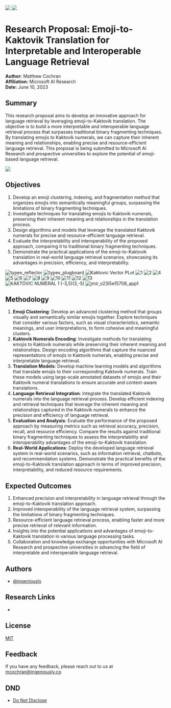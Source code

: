 [![](https://mermaid.ink/img/pako:eNrtWl1rG0cU_SvDFL3JZmdmP7Qq9KHyYoJdCLafWpVlq53KW612xWqVRHH8ECilLSZpkxSSQjAUF0rf-lL6e_IH2p_Q-VCkma0EuU8xZTHGvufemXtmjq3lcPcCj8qU4z4eV8nsHJ19PCwQkt_RZ0McTcuvssNkytEgT-bzIf5cZdDe3kePhjiOsyKr43iIH6E7R6L8jgizJM8ecsSLUbWc1VlZxBO-REmRorHYJ87LcWOXeZ1UdSyTcp_TQ7HPqYTQoYKsWrE6nlU8zUZyZ1l_fFfUH5djdNeArTVpNp_lyVJ1iCs-X-T1XK48OBErD3RS9UInb5PW-lFZ3OOCIZd3EddlPEkmdXkvm8TiUPJw98sqVTsO5B0MdDlSV4fqEh2tytUdHK3LrR51lY3HvIpHSZ7LK8pGcr-zY7HfmU6hgUihY51Sa-eLL7RkqpNExH5ErPjn-uX3qxqBUI083iBMI99sEFcj1xvE08iLDeJr5JcNEmjkxw3S08gPGyTUyJ8rhBep_DE4kucWbM2AmgEzA9cMPDPwzSAwg54ZhDI4Ozaavg2oGTAzcM3AMwPfDAIz6JmBahqRlcKh05GS6oYRbaCqc8QaqKIQuQ1UcYm8BqpIRX4DVeyioIEqmlGvgWq-4Qo9EX-t5VQlyK4E3ZVguxLuroS3K-HvSgS7Eup0eVZMTutlzpGD5nVVTnj_A8pHaUC6Oty7n6X1eZ_OHnxo1xNgPQXWM2C9C6z3gPU-sD4A1veA9SFUL7DAUIUJVGIC1ZhARSZQlQlUZgLVmUCFJlClKVRpCv5fhipNoUpTqNIUqjSFKk2hSlOo0hSqNIMqzaBKM_DHNlRpBlWaQZVmUKUZVGkGVZq9m9KttfgfW4s3r2_-_utp01y8-LVpLq6um-biyW9Nc_HqadNcPPu9aS6e_7xBiKOgm9cGpHk_-c6ANPGrPwxIm6JXVwYkib95-dg6DFkZo68NyP_PxRDN_sawT0TTv_rWgDT_Zz8ZN-qoC3x-C-zSuqljRRYHYpEgFgti0SAWD2IRIRYTYlEhFhfqvDcjt25qU7A4EIsEsVgQiwaxeBCLCLGYEIsKsbjo62itTmt1WqvTWp3W6rRWp7U6t83qGE83qNIuVGkXqrQLfkJDlXa91hC2s6Z21nRrZ02-t23W5PvbZk1-uG3WFHjbZk09791nTSHtbBk0hayzZcoUup0tI6bQOsUatU6xRoNOO1lq7db7slvyC3fxlFfTJEtxH1-oFy5wfc7lI6gvfs2z8Xk9xMPiUhQmi7o8XRYj3P8yyee8ixezNKn5QZaIT-RpA43SrC6rNThLik_LUhTV1UKHuH-BH-D-HqXhvhsE1GHMD4nr-LSLl7gf-vu0x1jPp8xx_V7gXXbxQ7UD2Xd9lziO4zoBC7yQki7mqtsn-vUR9RbJ5b8fcA3G?type=png)](https://mermaid.live/edit#pako:eNrtWl1rG0cU_SvDFL3JZmdmP7Qq9KHyYoJdCLafWpVlq53KW612xWqVRHH8ECilLSZpkxSSQjAUF0rf-lL6e_IH2p_Q-VCkma0EuU8xZTHGvufemXtmjq3lcPcCj8qU4z4eV8nsHJ19PCwQkt_RZ0McTcuvssNkytEgT-bzIf5cZdDe3kePhjiOsyKr43iIH6E7R6L8jgizJM8ecsSLUbWc1VlZxBO-REmRorHYJ87LcWOXeZ1UdSyTcp_TQ7HPqYTQoYKsWrE6nlU8zUZyZ1l_fFfUH5djdNeArTVpNp_lyVJ1iCs-X-T1XK48OBErD3RS9UInb5PW-lFZ3OOCIZd3EddlPEkmdXkvm8TiUPJw98sqVTsO5B0MdDlSV4fqEh2tytUdHK3LrR51lY3HvIpHSZ7LK8pGcr-zY7HfmU6hgUihY51Sa-eLL7RkqpNExH5ErPjn-uX3qxqBUI083iBMI99sEFcj1xvE08iLDeJr5JcNEmjkxw3S08gPGyTUyJ8rhBep_DE4kucWbM2AmgEzA9cMPDPwzSAwg54ZhDI4Ozaavg2oGTAzcM3AMwPfDAIz6JmBahqRlcKh05GS6oYRbaCqc8QaqKIQuQ1UcYm8BqpIRX4DVeyioIEqmlGvgWq-4Qo9EX-t5VQlyK4E3ZVguxLuroS3K-HvSgS7Eup0eVZMTutlzpGD5nVVTnj_A8pHaUC6Oty7n6X1eZ_OHnxo1xNgPQXWM2C9C6z3gPU-sD4A1veA9SFUL7DAUIUJVGIC1ZhARSZQlQlUZgLVmUCFJlClKVRpCv5fhipNoUpTqNIUqjSFKk2hSlOo0hSqNIMqzaBKM_DHNlRpBlWaQZVmUKUZVGkGVZq9m9KttfgfW4s3r2_-_utp01y8-LVpLq6um-biyW9Nc_HqadNcPPu9aS6e_7xBiKOgm9cGpHk_-c6ANPGrPwxIm6JXVwYkib95-dg6DFkZo68NyP_PxRDN_sawT0TTv_rWgDT_Zz8ZN-qoC3x-C-zSuqljRRYHYpEgFgti0SAWD2IRIRYTYlEhFhfqvDcjt25qU7A4EIsEsVgQiwaxeBCLCLGYEIsKsbjo62itTmt1WqvTWp3W6rRWp7U6t83qGE83qNIuVGkXqrQLfkJDlXa91hC2s6Z21nRrZ02-t23W5PvbZk1-uG3WFHjbZk09791nTSHtbBk0hayzZcoUup0tI6bQOsUatU6xRoNOO1lq7db7slvyC3fxlFfTJEtxH1-oFy5wfc7lI6gvfs2z8Xk9xMPiUhQmi7o8XRYj3P8yyee8ixezNKn5QZaIT-RpA43SrC6rNThLik_LUhTV1UKHuH-BH-D-HqXhvhsE1GHMD4nr-LSLl7gf-vu0x1jPp8xx_V7gXXbxQ7UD2Xd9lziO4zoBC7yQki7mqtsn-vUR9RbJ5b8fcA3G)
[![](https://mermaid.ink/img/pako:eNqVl9Fy4jYUhl9F496ajGXADnSmM0mALk2XZZI0F1l6oWABGoxlbDmBzeQJ9in6CHvV3m_3QfomPUK2QARvqwtmpMN3js45vyTQizPlEXW6zjwj6QLdXU4ShEYfJ86oWD3SbOL8vjOgRgNNnP4mzWie0wixZOKA7Sd0Deg1WQr-xJZomBQpI2sEvjQjcV56XyvvdySvnHrg1WNzJjTSU8wNlSvQRFTkPZD3JC6oJu8VeUlkHlzncflR2WrXHGMgxjxngvFERxvjmoXH_g5_plmO-AyJBUWPB-HHvvJ7X8SCpTGDXB63urzTGTxAxAea8SrGw9HSGhzJVEccrQuSCCa2tTXdAHdDIrZBY85k7oq7UeAtTUlGBNX4EPBhIuicZmhMsv_kB8APMjKVHSOx4TJ829-m7u8TRapzFT14S7dkiXROTtDjpsI_HLa9VFkBre8DFxAbNzoQrywspVM2Y1P0zLOoSkFuGCJIkbO1i1Yk_vuPYumilH37TPJCuChnOVkRGAgSx2w3YmK6IMs8O7TuXbVlH2NdxDAu4HtB2D9__UnWZY1XMkMv1xnesynNwTlG-TYXdFXmKM-JjCHX_vqlgM_XL2RtTFD5fZkGkwfQnFVEmVaFGNOKUUVXSG36fZk-buB9i6vjiLDnItxGPEO-V1YxqKpAut9qqlunpvu-QQYrRg7WrUz7wT5WZdDRKsM-3r5f3z5DQUfV_Az5XfFVyoskQurey98WJmiSIwJEkTB9VN_p0vTqh9ocbJ0Dqy7FlOCosDK54W6neKf3cpnFL8CUS5WxoP1r8hQXRVIdKhXm-3F-BWi5c4Nbp3S88Pa3lvL8LWHyN6OLcM-_qjQe7Vh5b31I6GkUG6i8Xu-ea6L6BiovlrtFRmviNg1Y3isDXmSn2ZbBtiUL989ptm2wAbC3bHMaDQw0lCh9oslpODTgc4D7bL4Qp-FzA-7IS5PVNbhjaiGFu6tL4sJkpXD9uD7nSxNX4tG4rnVXJq4EZJmgdfF7pkMlYr1D33RQSs7q-YHJl2rW8r2jfa0lrfcwtzfWutY6mJscV9rWOxgbPWbJ8lZsY4o8lIuML2n3B59OoxC7atp4ZpFYdP1086PJY0vet-SblnzLkm9b8oElH1ry55Z8x1Yva4FtFca2EmNbjbGtyNhWZWwrM7bVGdsKjW2V9m2V9v-P0o7rwHNsRVgEz7wXGQD-LSzoCu7uLgwjOiPwiJk4k-QVUFIIfrtNpk53Bi846jpFGsGboMcIvBBXR9Z-xATPtDElyQPnAImsUFOn--JsnG4jxGd-Kwj88NwLAxzijutsna7faZ81g47v4SDwcDvw26-u82kXwTvrnAMs_7JgP-y0w8B16G619-q9unu2vv4LB3q7rw?type=png)](https://mermaid.live/edit#pako:eNqVl9Fy4jYUhl9F496ajGXADnSmM0mALk2XZZI0F1l6oWABGoxlbDmBzeQJ9in6CHvV3m_3QfomPUK2QARvqwtmpMN3js45vyTQizPlEXW6zjwj6QLdXU4ShEYfJ86oWD3SbOL8vjOgRgNNnP4mzWie0wixZOKA7Sd0Deg1WQr-xJZomBQpI2sEvjQjcV56XyvvdySvnHrg1WNzJjTSU8wNlSvQRFTkPZD3JC6oJu8VeUlkHlzncflR2WrXHGMgxjxngvFERxvjmoXH_g5_plmO-AyJBUWPB-HHvvJ7X8SCpTGDXB63urzTGTxAxAea8SrGw9HSGhzJVEccrQuSCCa2tTXdAHdDIrZBY85k7oq7UeAtTUlGBNX4EPBhIuicZmhMsv_kB8APMjKVHSOx4TJ829-m7u8TRapzFT14S7dkiXROTtDjpsI_HLa9VFkBre8DFxAbNzoQrywspVM2Y1P0zLOoSkFuGCJIkbO1i1Yk_vuPYumilH37TPJCuChnOVkRGAgSx2w3YmK6IMs8O7TuXbVlH2NdxDAu4HtB2D9__UnWZY1XMkMv1xnesynNwTlG-TYXdFXmKM-JjCHX_vqlgM_XL2RtTFD5fZkGkwfQnFVEmVaFGNOKUUVXSG36fZk-buB9i6vjiLDnItxGPEO-V1YxqKpAut9qqlunpvu-QQYrRg7WrUz7wT5WZdDRKsM-3r5f3z5DQUfV_Az5XfFVyoskQurey98WJmiSIwJEkTB9VN_p0vTqh9ocbJ0Dqy7FlOCosDK54W6neKf3cpnFL8CUS5WxoP1r8hQXRVIdKhXm-3F-BWi5c4Nbp3S88Pa3lvL8LWHyN6OLcM-_qjQe7Vh5b31I6GkUG6i8Xu-ea6L6BiovlrtFRmviNg1Y3isDXmSn2ZbBtiUL989ptm2wAbC3bHMaDQw0lCh9oslpODTgc4D7bL4Qp-FzA-7IS5PVNbhjaiGFu6tL4sJkpXD9uD7nSxNX4tG4rnVXJq4EZJmgdfF7pkMlYr1D33RQSs7q-YHJl2rW8r2jfa0lrfcwtzfWutY6mJscV9rWOxgbPWbJ8lZsY4o8lIuML2n3B59OoxC7atp4ZpFYdP1086PJY0vet-SblnzLkm9b8oElH1ry55Z8x1Yva4FtFca2EmNbjbGtyNhWZWwrM7bVGdsKjW2V9m2V9v-P0o7rwHNsRVgEz7wXGQD-LSzoCu7uLgwjOiPwiJk4k-QVUFIIfrtNpk53Bi846jpFGsGboMcIvBBXR9Z-xATPtDElyQPnAImsUFOn--JsnG4jxGd-Kwj88NwLAxzijutsna7faZ81g47v4SDwcDvw26-u82kXwTvrnAMs_7JgP-y0w8B16G619-q9unu2vv4LB3q7rw)
# Research Proposal: Emoji-to-Kaktovik Translation for Interpretable and Interoperable Language Retrieval

**Author:** Matthew Cochran  
**Affiliation:** Microsoft AI Research  
**Date:** June 10, 2023

## Summary

This research proposal aims to develop an innovative approach for language retrieval by leveraging emoji-to-Kaktovik translation. The objective is to build a more interpretable and interoperable language retrieval process that surpasses traditional binary fragmenting techniques. By translating emojis to Kaktovik numerals, we can capture their inherent meaning and relationships, enabling precise and resource-efficient language retrieval. This proposal is being submitted to Microsoft AI Research and prospective universities to explore the potential of emoji-based language retrieval.

[![](https://mermaid.ink/img/pako:eNqVl81u00AUhV9lNIhdWtkz_kdiQWpVVYJUNVlBkDXY03SIY0e20za0XbBhwQokFuwq8RA8F4_A_KTNxFIk7qo55565dzxfGo3vcF4XHCd43rDVFZq-mVUIpe9nOF3Wn8QpW3I0LFnbzvAHXUFHR6_vZzjLRCW6LJvhe3Q2kvEzKQUrxWeOeJU3m1Un6ipb8A1iVYHmsk9W1vNel7ZjTZepouozOZV9JspCp9ray8rV2arhhchVZ5Ufn8v8uJ6jc8veW1OIdlWyjZ6QNbxdl12rVp5cyJUnpqhnoYun4t76vK6uudwhV2eRdXW2YIuuvhaLTD6Ueribuil0x6E6g6GJI310qKvRaBvXZzB6ju_N6Boxn_Mmy1lZqiMSueo3Hct-U1NCQ1lCY1PSa9v1R4NLT1KO7OfKFX8ff33bZqRDjPNl51DjfN05nnEed45vnJ87JzDO750TGufHzomM833nxMb5s3V4Vag_w5F6brlbWxBbUFt4tvBtEdgitEVki1iJ6dga-iSILagtPFv4tghsEdoisoUemrpbwrHzUiE1A1PSc_XklPZcvYXU67l6L6nfc_Wm0qDn6t2lYc_V20yjnmv2G2_dC_ltrZe64B4qkEMFeqjgHSr4hwrBoUJ4qKCfrhTVYtJtSo4c1HZNveDJC8LzInQHRh7diKK7Ssjq9tV-3gXmCTBPgXkPmPeB-QCYD4H5CJiPobzAgKGEXShiF8rYhUJ2oZRdKGYXytmFgnahpAmUNAH_L0NJEyhpAiVNoKQJlDSBkiZQ0gRKmkJJUyhpCv7ZhpKmUNIUSppCSVMoaQolTf-HNB7gJW-WTBTyjeNONZAX4CuuLvuJ_FjwSyav4TM8qx5klK27erKpcpx0zZoP8HpVsI6fCCYvv8t9My1EVzc4uWRlK80Vq97V9XNGSpzc4VucxPSYel7kByQgxAkdOsAbnHj-se86NPB8SrzQCR8G-LNe7hzHTuz6jk8iQjw_iAaY60lvzUuTfnd6-AdpI06c?type=png)](https://mermaid.live/edit#pako:eNqVl81u00AUhV9lNIhdWtkz_kdiQWpVVYJUNVlBkDXY03SIY0e20za0XbBhwQokFuwq8RA8F4_A_KTNxFIk7qo55565dzxfGo3vcF4XHCd43rDVFZq-mVUIpe9nOF3Wn8QpW3I0LFnbzvAHXUFHR6_vZzjLRCW6LJvhe3Q2kvEzKQUrxWeOeJU3m1Un6ipb8A1iVYHmsk9W1vNel7ZjTZepouozOZV9JspCp9ray8rV2arhhchVZ5Ufn8v8uJ6jc8veW1OIdlWyjZ6QNbxdl12rVp5cyJUnpqhnoYun4t76vK6uudwhV2eRdXW2YIuuvhaLTD6Ueribuil0x6E6g6GJI310qKvRaBvXZzB6ju_N6Boxn_Mmy1lZqiMSueo3Hct-U1NCQ1lCY1PSa9v1R4NLT1KO7OfKFX8ff33bZqRDjPNl51DjfN05nnEed45vnJ87JzDO750TGufHzomM833nxMb5s3V4Vag_w5F6brlbWxBbUFt4tvBtEdgitEVki1iJ6dga-iSILagtPFv4tghsEdoisoUemrpbwrHzUiE1A1PSc_XklPZcvYXU67l6L6nfc_Wm0qDn6t2lYc_V20yjnmv2G2_dC_ltrZe64B4qkEMFeqjgHSr4hwrBoUJ4qKCfrhTVYtJtSo4c1HZNveDJC8LzInQHRh7diKK7Ssjq9tV-3gXmCTBPgXkPmPeB-QCYD4H5CJiPobzAgKGEXShiF8rYhUJ2oZRdKGYXytmFgnahpAmUNAH_L0NJEyhpAiVNoKQJlDSBkiZQ0gRKmkJJUyhpCv7ZhpKmUNIUSppCSVMoaQolTf-HNB7gJW-WTBTyjeNONZAX4CuuLvuJ_FjwSyav4TM8qx5klK27erKpcpx0zZoP8HpVsI6fCCYvv8t9My1EVzc4uWRlK80Vq97V9XNGSpzc4VucxPSYel7kByQgxAkdOsAbnHj-se86NPB8SrzQCR8G-LNe7hzHTuz6jk8iQjw_iAaY60lvzUuTfnd6-AdpI06c)

## Objectives

1. Develop an emoji clustering, indexing, and fragmentation method that organizes emojis into semantically meaningful groups, surpassing the limitations of binary fragmenting techniques.
2. Investigate techniques for translating emojis to Kaktovik numerals, preserving their inherent meaning and relationships in the translation process.
3. Design algorithms and models that leverage the translated Kaktovik numerals for precise and resource-efficient language retrieval.
4. Evaluate the interpretability and interoperability of the proposed approach, comparing it to traditional binary fragmenting techniques.
5. Demonstrate the practical applications of the emoji-to-Kaktovik translation in real-world language retrieval scenarios, showcasing its advantages in precision, efficiency, and interpretability.

![typex_reflector](https://github.com/mcochranca/creative-commons-coalition-emoiji-codec-project/assets/131500068/06fec22c-6b81-4edc-b539-6293c33128b4)
![typex_plugboard](https://github.com/mcochranca/creative-commons-coalition-emoiji-codec-project/assets/131500068/64198b09-551c-428d-bf83-a77e20554345)
![Kaktovic  Vector PLot](https://github.com/mcochranca/creative-commons-coalition-emoiji-codec-project/assets/131500068/3d41862c-8843-4984-a750-75beb9294d3e)
![1](https://github.com/mcochranca/creative-commons-coalition-emoiji-codec-project/assets/131500068/f7ef76cf-6af8-4de1-a77b-27343f64b4a1)
![2](https://github.com/mcochranca/creative-commons-coalition-emoiji-codec-project/assets/131500068/b23193bc-7ace-4b71-90bd-d6787e268a9c)
![4](https://github.com/mcochranca/creative-commons-coalition-emoiji-codec-project/assets/131500068/b4c8e7da-9476-4b90-81cd-8d4655135758)
![5](https://github.com/mcochranca/creative-commons-coalition-emoiji-codec-project/assets/131500068/7c302b4f-e9f8-48f0-be61-0f717fad190b)
![6](https://github.com/mcochranca/creative-commons-coalition-emoiji-codec-project/assets/131500068/75df8c73-1626-4817-87ed-e269b3f284d9)
![7](https://github.com/mcochranca/creative-commons-coalition-emoiji-codec-project/assets/131500068/812913a7-68d8-466a-9afd-1216d85128b4)
![8](https://github.com/mcochranca/creative-commons-coalition-emoiji-codec-project/assets/131500068/bd961423-70e1-4640-a505-ee2c157b263f)
![9](https://github.com/mcochranca/creative-commons-coalition-emoiji-codec-project/assets/131500068/eeba944a-9d7e-4dd5-80cc-4d41f826aedc)
![10](https://github.com/mcochranca/creative-commons-coalition-emoiji-codec-project/assets/131500068/26300e15-9059-4d8e-a6e7-91a9c7ae5afe)
![11](https://github.com/mcochranca/creative-commons-coalition-emoiji-codec-project/assets/131500068/b1dd305c-37f5-4cc0-a323-685546e69919)
![12](https://github.com/mcochranca/creative-commons-coalition-emoiji-codec-project/assets/131500068/85408199-11df-459a-b955-46e1e6cfa6d4)
![13](https://github.com/mcochranca/creative-commons-coalition-emoiji-codec-project/assets/131500068/1ab38a25-8c23-4576-9c74-9c8f0bed7334)
![KAKTOVIC NUMERAL 1 (-3,5)(3,-5)](https://github.com/mcochranca/creative-commons-coalition-emoiji-codec-project/assets/131500068/9e2fb287-07d3-4093-923a-f9e293a3e69d)
![jmir_v23i5e15708_app1](https://github.com/mcochranca/creative-commons-coalition-emoiji-codec-project/assets/131500068/a9061c71-15e4-4486-b1ec-ab9a94cc5f31)


## Methodology

1. **Emoji Clustering**: Develop an advanced clustering method that groups visually and semantically similar emojis together. Explore techniques that consider various factors, such as visual characteristics, semantic meanings, and user interpretations, to form cohesive and meaningful clusters.
2. **Kaktovik Numerals Encoding**: Investigate methods for translating emojis to Kaktovik numerals while preserving their inherent meaning and relationships. Design encoding algorithms that capture the nuanced representations of emojis in Kaktovik numerals, enabling precise and interpretable language retrieval.
3. **Translation Models**: Develop machine learning models and algorithms that translate emojis to their corresponding Kaktovik numerals. Train these models using large-scale annotated datasets of emojis and their Kaktovik numeral translations to ensure accurate and context-aware translations.
4. **Language Retrieval Integration**: Integrate the translated Kaktovik numerals into the language retrieval process. Develop efficient indexing and retrieval techniques that leverage the inherent meaning and relationships captured in the Kaktovik numerals to enhance the precision and efficiency of language retrieval.
5. **Evaluation and Analysis**: Evaluate the performance of the proposed approach by measuring metrics such as retrieval accuracy, precision, recall, and resource efficiency. Compare the results against traditional binary fragmenting techniques to assess the interpretability and interoperability advantages of the emoji-to-Kaktovik translation.
6. **Real-World Applications**: Deploy the developed language retrieval system in real-world scenarios, such as information retrieval, chatbots, and recommendation systems. Demonstrate the practical benefits of the emoji-to-Kaktovik translation approach in terms of improved precision, interpretability, and reduced resource requirements.

## Expected Outcomes

1. Enhanced precision and interpretability in language retrieval through the emoji-to-Kaktovik translation approach.
2. Improved interoperability of the language retrieval system, surpassing the limitations of binary fragmenting techniques.
3. Resource-efficient language retrieval process, enabling faster and more precise retrieval of relevant information.
4. Insights into the potential applications and advantages of emoji-to-Kaktovik translation in various language processing tasks.
5. Collaboration and knowledge exchange opportunities with Microsoft AI Research and prospective universities in advancing the field of interpretable and interoperable language retrieval.


## Authors

- [@ingeniously](https://www.github.com/ingeniously)

## Research Links

- 


## License

[MIT](https://choosealicense.com/licenses/mit/)


## Feedback

If you have any feedback, please reach out to us at mcochran@ingeniously.co


## DND
- [Do Not Disclose](formswift.com/self-serve-recipient-builder?documentType=ct-B4xeaFmL9W9xc3SfNPKaa2JMsdHcGFHd)
